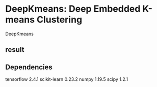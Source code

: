 # DeepKmeans: Deep Embedded K-means Clustering
DeepKmeans

## result



## Dependencies
tensorflow 2.4.1
scikit-learn 0.23.2
numpy 1.19.5
scipy 1.2.1
